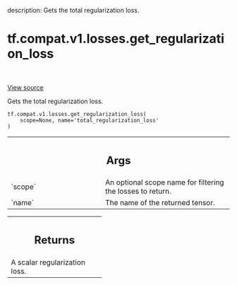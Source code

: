 description: Gets the total regularization loss.

<div itemscope itemtype="http://developers.google.com/ReferenceObject">
<meta itemprop="name" content="tf.compat.v1.losses.get_regularization_loss" />
<meta itemprop="path" content="Stable" />
</div>

# tf.compat.v1.losses.get_regularization_loss

<!-- Insert buttons and diff -->

<table class="tfo-notebook-buttons tfo-api nocontent" align="left">

</table>

<a target="_blank" class="external" href="/code/stable/tensorflow/python/ops/losses/util.py">View source</a>



Gets the total regularization loss.

<pre class="devsite-click-to-copy prettyprint lang-py tfo-signature-link">
<code>tf.compat.v1.losses.get_regularization_loss(
    scope=None, name=&#x27;total_regularization_loss&#x27;
)
</code></pre>



<!-- Placeholder for "Used in" -->


<!-- Tabular view -->
 <table class="responsive fixed orange">
<colgroup><col width="214px"><col></colgroup>
<tr><th colspan="2"><h2 class="add-link">Args</h2></th></tr>

<tr>
<td>
`scope`
</td>
<td>
An optional scope name for filtering the losses to return.
</td>
</tr><tr>
<td>
`name`
</td>
<td>
The name of the returned tensor.
</td>
</tr>
</table>



<!-- Tabular view -->
 <table class="responsive fixed orange">
<colgroup><col width="214px"><col></colgroup>
<tr><th colspan="2"><h2 class="add-link">Returns</h2></th></tr>
<tr class="alt">
<td colspan="2">
A scalar regularization loss.
</td>
</tr>

</table>

